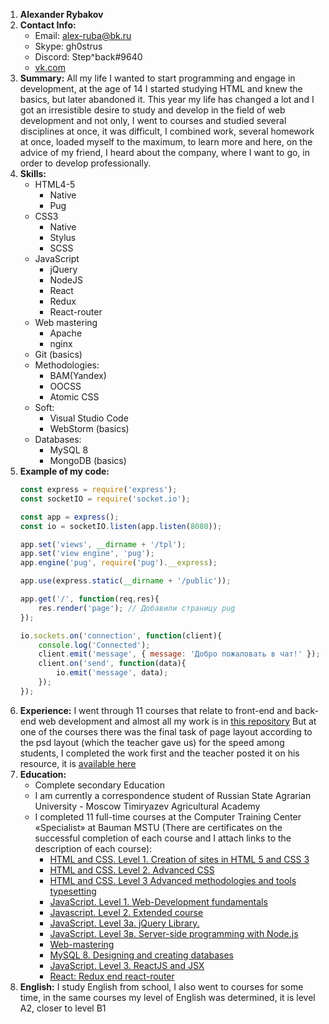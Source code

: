 1. **Alexander Rybakov**
2. **Contact Info:**
    - Email: alex-ruba@bk.ru
    - Skype: gh0strus
    - Discord: Step^back#9640
    - [vk.com](https://vk.com/gh0strus)
3. **Summary:**
All my life I wanted to start programming and engage in development, at the age of 14 I started studying HTML and knew the basics, but later abandoned it. This year my life has changed a lot and I got an irresistible desire to study and develop in the field of web development and not only, I went to courses and studied several disciplines at once, it was difficult, I combined work, several homework at once, loaded myself to the maximum, to learn more and here, on the advice of my friend, I heard about the company, where I want to go, in order to develop professionally.
4. **Skills:**
    * HTML4-5
        - Native
        - Pug
    * CSS3
        - Native
        - Stylus
        - SCSS
    * JavaScript
        - jQuery
        - NodeJS
        - React
        - Redux
        - React-router
    * Web mastering
        - Apache
        - nginx
    * Git (basics)
    * Methodologies:
        - BAM(Yandex)
        - OOCSS
        - Atomic CSS
    * Soft:
        - Visual Studio Code
        - WebStorm (basics)
    * Dаtabases:
        - MySQL 8
        - MongoDB (basics)
5. **Example of my code:**
    ```javascript
    const express = require('express');
    const socketIO = require('socket.io');

    const app = express();
    const io = socketIO.listen(app.listen(8080));

    app.set('views', __dirname + '/tpl');
    app.set('view engine', 'pug');
    app.engine('pug', require('pug').__express);

    app.use(express.static(__dirname + '/public'));

    app.get('/', function(req,res){
        res.render('page'); // Добавили страницу pug
    });

    io.sockets.on('connection', function(client){
        console.log('Connected');
        client.emit('message', { message: 'Добро пожаловать в чат!' });
        client.on('send', function(data){
            io.emit('message', data);
        });
    });
    ```
6. **Experience:**
    I went through 11 courses that relate to front-end and back-end web development and almost all my work is in [this repository](https://github.com/Stepbackru/Study-front-end)
    But at one of the courses there was the final task of page layout according to the psd layout (which the teacher gave us) for the speed among students, I completed the work first and the teacher posted it on his resource, it is [available here](https://petiteweb.ru/vinners/rybakov/)
7. **Education:**
    - Complete secondary Education
    - I am currently a correspondence student of Russian State Agrarian University - Moscow Timiryazev Agricultural Academy
    - I completed 11 full-time courses at the Computer Training Center «Specialist» at Bauman MSTU (There are certificates on the successful completion of each course and I attach links to the description of each course):
        - [HTML and CSS. Level 1. Creation of sites in HTML 5 and CSS 3](https://www.specialist.ru/course/eichtml-b)
        - [HTML and CSS. Level 2. Advanced CSS](https://www.specialist.ru/course/ashtml2-a)
        - [HTML and CSS. Level 3 Advanced methodologies and tools typesetting](https://www.specialist.ru/course/ashtml3)
        - [JavaScript. Level 1. Web-Development fundamentals](https://www.specialist.ru/course/oprveb-a)
        - [Jаvаscriрt. Lеvеl 2. Extendеd cоurse](https://www.specialist.ru/course/dzhsk-b)
        - [JavaScript. Level 3a. jQuery Library.](https://www.specialist.ru/course/kveri)
        - [JavaScript. Level 3в. Server-side programming with Node.js](https://www.specialist.ru/course/node)
        - [Web-mastering](https://www.specialist.ru/course/vem-v)
        - [MySQL 8. Designing and creating databases](http://www.specialist.ru/course/mskvl)
        - [JavaScript. Level 3. ReactJS and JSX](http://www.specialist.ru/course/react)
        - [React: Redux end react-router](http://www.specialist.ru/course/react2)
8. **English:**
I study English from school, I also went to courses for some time, in the same courses my level of English was determined, it is level A2, closer to level B1
